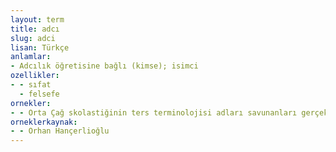 ```yaml
---
layout: term
title: adcı
slug: adci
lisan: Türkçe
anlamlar:
- Adcılık öğretisine bağlı (kimse); isimci
ozellikler:
- - sıfat
  - felsefe
ornekler:
- - Orta Çağ skolastiğinin ters terminolojisi adları savunanları gerçekçi, asıl gerçeği savunanları ise adcı saymaktadır.
orneklerkaynak:
- - Orhan Hançerlioğlu
---
```

